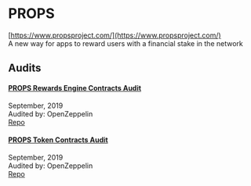 # PROPS

[https://www.propsproject.com/](https://www.propsproject.com/)<br>
A new way for apps to reward users with a financial stake in the network


## Audits


#### [PROPS Rewards Engine Contracts Audit](https://blog.openzeppelin.com/props-rewards-engine-contracts-audit/)

September, 2019<br>
Audited by: OpenZeppelin<br>
[Repo](https://github.com/propsproject/props-token-distribution/tree/e5ce0b2df1fbe108458d86820da578db56ac28d1/contracts/token)


#### [PROPS Token Contracts Audit](https://blog.openzeppelin.com/props-token-contracts-audit-2/)

September, 2019<br>
Audited by: OpenZeppelin<br>
[Repo](https://github.com/propsproject/props-token-distribution/tree/eaf0c6fddd320a258a9d7531d72d07a830fae58a/contracts)